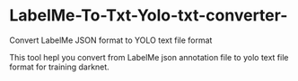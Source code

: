 # LabelMe-To-Txt-Yolo-txt-converter-
Convert LabelMe JSON format to YOLO text file format

This tool hepl you convert from LabelMe json annotation file to yolo text file format for training darknet.
